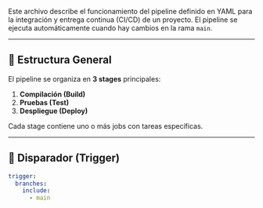 
Este archivo describe el funcionamiento del pipeline definido en YAML para la integración y entrega continua (CI/CD) de un proyecto. El pipeline se ejecuta automáticamente cuando hay cambios en la rama `main`.

---

## 📁 Estructura General

El pipeline se organiza en **3 stages** principales:

1. **Compilación (Build)**
2. **Pruebas (Test)**
3. **Despliegue (Deploy)**

Cada stage contiene uno o más jobs con tareas específicas.

---

## 🚀 Disparador (Trigger)

```yaml
trigger:
  branches:
    include:
      - main
